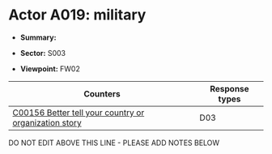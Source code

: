 # Actor A019: military 

* **Summary:** 

* **Sector:** S003

* **Viewpoint:** FW02


| Counters | Response types |
| -------- | -------------- |
| [C00156 Better tell your country or organization story](../../generated_pages/counters/C00156.md) | D03 |


DO NOT EDIT ABOVE THIS LINE - PLEASE ADD NOTES BELOW